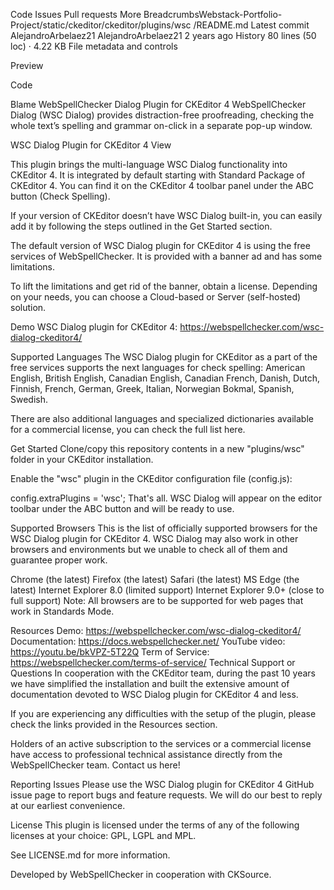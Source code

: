 

Code
Issues
Pull requests
More
BreadcrumbsWebstack-Portfolio-Project/static/ckeditor/ckeditor/plugins/wsc
/README.md
Latest commit
AlejandroArbelaez21
AlejandroArbelaez21
2 years ago
History
80 lines (50 loc) · 4.22 KB
File metadata and controls

Preview

Code

Blame
WebSpellChecker Dialog Plugin for CKEditor 4
WebSpellChecker Dialog (WSC Dialog) provides distraction-free proofreading, checking the whole text’s spelling and grammar on-click in a separate pop-up window.

WSC Dialog Plugin for CKEditor 4 View

This plugin brings the multi-language WSC Dialog functionality into CKEditor 4. It is integrated by default starting with Standard Package of CKEditor 4. You can find it on the CKEditor 4 toolbar panel under the ABC button (Check Spelling).

If your version of CKEditor doesn’t have WSC Dialog built-in, you can easily add it by following the steps outlined in the Get Started section.

The default version of WSC Dialog plugin for CKEditor 4 is using the free services of WebSpellChecker. It is provided with a banner ad and has some limitations.

To lift the limitations and get rid of the banner, obtain a license. Depending on your needs, you can choose a Cloud-based or Server (self-hosted) solution.

Demo
WSC Dialog plugin for CKEditor 4: https://webspellchecker.com/wsc-dialog-ckeditor4/

Supported Languages
The WSC Dialog plugin for CKEditor as a part of the free services supports the next languages for check spelling: American English, British English, Canadian English, Canadian French, Danish, Dutch, Finnish, French, German, Greek, Italian, Norwegian Bokmal, Spanish, Swedish.

There are also additional languages and specialized dictionaries available for a commercial license, you can check the full list here.

Get Started
Clone/copy this repository contents in a new "plugins/wsc" folder in your CKEditor installation.

Enable the "wsc" plugin in the CKEditor configuration file (config.js):

 config.extraPlugins = 'wsc';
That's all. WSC Dialog will appear on the editor toolbar under the ABC button and will be ready to use.

Supported Browsers
This is the list of officially supported browsers for the WSC Dialog plugin for CKEditor 4. WSC Dialog may also work in other browsers and environments but we unable to check all of them and guarantee proper work.

Chrome (the latest)
Firefox (the latest)
Safari (the latest)
MS Edge (the latest)
Internet Explorer 8.0 (limited support)
Internet Explorer 9.0+ (close to full support)
Note: All browsers are to be supported for web pages that work in Standards Mode.

Resources
Demo: https://webspellchecker.com/wsc-dialog-ckeditor4/
Documentation: https://docs.webspellchecker.net/
YouTube video: https://youtu.be/bkVPZ-5T22Q
Term of Service: https://webspellchecker.com/terms-of-service/
Technical Support or Questions
In cooperation with the CKEditor team, during the past 10 years we have simplified the installation and built the extensive amount of documentation devoted to WSC Dialog plugin for CKEditor 4 and less.

If you are experiencing any difficulties with the setup of the plugin, please check the links provided in the Resources section.

Holders of an active subscription to the services or a commercial license have access to professional technical assistance directly from the WebSpellChecker team. Contact us here!

Reporting Issues
Please use the WSC Dialog plugin for CKEditor 4 GitHub issue page to report bugs and feature requests. We will do our best to reply at our earliest convenience.

License
This plugin is licensed under the terms of any of the following licenses at your choice: GPL, LGPL and MPL.

See LICENSE.md for more information.

Developed by WebSpellChecker in cooperation with CKSource.
